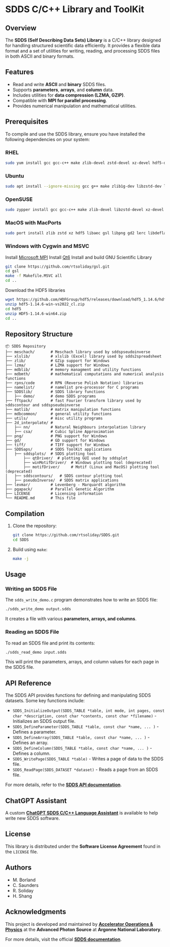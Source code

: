 # SDDS C/C++ Library and ToolKit

## Overview
The **SDDS (Self Describing Data Sets) Library** is a C/C++ library designed for handling structured scientific data efficiently. It provides a flexible data format and a set of utilities for writing, reading, and processing SDDS files in both ASCII and binary formats.

## Features
- Read and write **ASCII** and **binary** SDDS files.
- Supports **parameters**, **arrays**, and **column** data.
- Includes utilities for **data compression (LZMA, GZIP)**.
- Compatible with **MPI for parallel processing**.
- Provides numerical manipulation and mathematical utilities.

## Prerequisites
To compile and use the SDDS library, ensure you have installed the following dependencies on your system:

### RHEL
```bash
sudo yum install gcc gcc-c++ make zlib-devel zstd-devel xz-devel hdf5-devel libaec-devel gsl-devel libpng-devel gd-devel lerc-devel libdeflate-devel libtiff-devel qt5-qtbase-devel blas-devel lapack-devel mpich mpich-devel
```

### Ubuntu
```bash
sudo apt install --ignore-missing gcc g++ make zlib1g-dev libzstd-dev liblzma-dev libhdf5-dev libaec-dev libgsl-dev libpng-dev libgd-dev liblerc-dev libdeflate-dev libtiff-dev qtbase5-dev libblas-dev liblapack-dev mpich libmpich-dev
```

### OpenSUSE
```bash
sudo zypper install gcc gcc-c++ make zlib-devel libzstd-devel xz-devel hdf5-devel libaec-devel gsl-devel libpng-devel gd-devel lerc-devel libdeflate-devel libtiff-devel qt5-qtbase-devel blas-devel lapack-devel mpich mpich-devel
```

### MacOS with MacPorts
```bash
sudo port install zlib zstd xz hdf5 libaec gsl libpng gd2 lerc libdeflate tiff qt5 mpich
```

### Windows with Cygwin and MSVC
Install [Microsoft MPI](https://learn.microsoft.com/en-us/message-passing-interface/microsoft-mpi)
Install [Qt6](https://doc.qt.io/qt-6/qt-online-installation.html)
Install and build GNU Scientific Library
```bash
git clone https://github.com/rtsoliday/gsl.git
cd gsl
make -f Makefile.MSVC all
cd ..
```
Download the HDF5 libraries
```bash
wget https://github.com/HDFGroup/hdf5/releases/download/hdf5_1.14.6/hdf5-1.14.6-win-vs2022_cl.zip
unzip hdf5-1.14.6-win-vs2022_cl.zip
cd hdf5
unzip HDF5-1.14.6-win64.zip
cd ..
```

## Repository Structure
```
📦 SDDS Repository
├── meschach/       # Meschach library used by sddspseudoinverse
├── xlslib/         # xlslib (Excel) library used by sdds2spreadsheet
├── zlib/           # GZip support for Windows
├── lzma/           # LZMA support for Windows
├── mdblib/         # memory managment and utility functions
├── mdbmth/         # mathematical computations and numerical analysis functions
├── rpns/code       # RPN (Reverse Polish Notation) libraries
├── namelist/       # namelist pre-processor for C programs
├── SDDSlib/        # SDDS library functions
│   ├── demo/       # demo SDDS programs
├── fftpack/        # fast Fourier transform library used by sddscontour and sddspseudoinverse
├── matlib/         # matrix manipulation functions
├── mdbcommon/      # general utility functions
├── utils/          # misc utility programs
├── 2d_interpolate/ #
│   ├── nn/         # Natural Neighbours interpolation library
│   ├── csa/        # Cubic Spline Approximation
├── png/            # PNG support for Windows
├── gd/             # GD support for Windows
├── tiff/           # TIFF support for Windows
├── SDDSaps/        # SDDS ToolKit applications
│   ├── sddsplots/  # SDDS plotting tool
│       ├── qtDriver/  # plotting GUI used by sddsplot
│       ├── winMotifDriver/  # Windows plotting tool (deprecated)
│       ├── motifDriver/     # Motif (Linux and MacOS) plotting tool (deprecated)
│   ├── sddscontours/   # SDDS contour plotting tool
│   ├── pseudoInverse/  # SDDS matrix applications
├── levmar/         # Levenberg - Marquardt algorithm
├── pgapack/        # Parallel Genetic Algorithm
├── LICENSE         # Licensing information
└── README.md       # This file
```

## Compilation
1. Clone the repository:
   ```sh
   git clone https://github.com/rtsoliday/SDDS.git
   cd SDDS
   ```
2. Build using `make`:
   ```sh
   make -j
   ```

## Usage

### Writing an SDDS File
The `sdds_write_demo.c` program demonstrates how to write an SDDS file:
```sh
./sdds_write_demo output.sdds
```
It creates a file with various **parameters, arrays, and columns**.

### Reading an SDDS File
To read an SDDS file and print its contents:
```sh
./sdds_read_demo input.sdds
```
This will print the parameters, arrays, and column values for each page in the SDDS file.

## API Reference
The SDDS API provides functions for defining and manipulating SDDS datasets. Some key functions include:
- `SDDS_InitializeOutput(SDDS_TABLE *table, int mode, int pages, const char *description, const char *contents, const char *filename)` - Initializes an SDDS output file.
- `SDDS_DefineParameter(SDDS_TABLE *table, const char *name, ... )` - Defines a parameter.
- `SDDS_DefineArray(SDDS_TABLE *table, const char *name, ... )` - Defines an array.
- `SDDS_DefineColumn(SDDS_TABLE *table, const char *name, ... )` - Defines a column.
- `SDDS_WritePage(SDDS_TABLE *table)` - Writes a page of data to the SDDS file.
- `SDDS_ReadPage(SDDS_DATASET *dataset)` - Reads a page from an SDDS file.

For more details, refer to the **[SDDS API documentation](https://ops.aps.anl.gov/manuals/SDDSlib/html/files.html)**.

## ChatGPT Assistant
A custom **[ChatGPT SDDS C/C++ Language Assistant](https://chatgpt.com/g/g-67376bce92308190a01b7056cdd3d74a-sdds-c-c-language-assistant)** is available to help write new SDDS software.

## License
This library is distributed under the **Software License Agreement** found in the `LICENSE` file.

## Authors
- M. Borland
- C. Saunders
- R. Soliday
- H. Shang

## Acknowledgments
This project is developed and maintained by **[Accelerator Operations & Physics](https://www.aps.anl.gov/Accelerator-Operations-Physics)** at the **Advanced Photon Source** at **Argonne National Laboratory**.

For more details, visit the official **[SDDS documentation](https://www.aps.anl.gov/Accelerator-Operations-Physics/Documentation)**.

